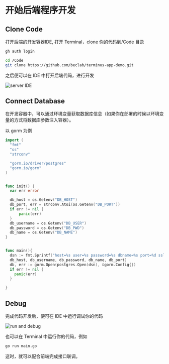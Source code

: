 # 开始后端程序开发

## Clone Code

  打开后端的开发容器IDE, 打开 Terminal，clone 你的代码到/Code 目录

  ```sh
  gh auth login

  cd /Code
  git clone https://github.com/beclab/terminus-app-demo.git

  ```

  之后便可以在 IDE 中打开后端代码，进行开发

  ![server IDE](/images/developer/develop/tutorial/backend/dev.jpg)

## Connect Database

  在开发容器中，可以通过环境变量获取数据库信息（如果你在部署的时候以环境变量的方式将数据库参数注入容器）。

  以 gorm 为例

  ```go
  import (
    "fmt"
    "os"
    "strconv"

    "gorm.io/driver/postgres"
    "gorm.io/gorm"
  )


  func init() {
    var err error

    db_host = os.Getenv("DB_HOST")
    db_port, err = strconv.Atoi(os.Getenv("DB_PORT"))
    if err != nil {
        panic(err)
    }
    db_username = os.Getenv("DB_USER")
    db_password = os.Getenv("DB_PWD")
    db_name = os.Getenv("DB_NAME")
  }


  func main(){
    dsn := fmt.Sprintf("host=%s user=%s password=%s dbname=%s port=%d sslmode=disable TimeZone=Asia/Shanghai",
  	db_host, db_username, db_password, db_name, db_port)
    db, err := gorm.Open(postgres.Open(dsn), &gorm.Config{})
    if err != nil {
  	  panic(err)
    }

  }
  ```

## Debug

  完成代码开发后，便可在 IDE 中运行调试你的代码

  ![run and debug](/images/developer/develop/tutorial/backend/debug.jpg)

  也可以在 Terminal 中运行你的代码，例如

  ```sh
  go run main.go
  ```

  这时，就可以配合前端完成接口联调。
